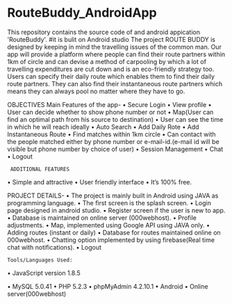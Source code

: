 # RouteBuddy_AndroidApp
This repository contains the source code of and android appication 'RouteBuddy'.
#it is bulit on Android studio
The project ROUTE BUDDY is designed by keeping in mind the travelling issues of the common man.
Our app will provide a platform where people can find their route partners within 1km of circle and can devise a method 
of carpooling by which a lot of travelling expenditures are cut down and is an eco-friendly strategy too. Users can specify their
daily route which enables them to find their daily route partners. They can also find their instantaneous route partners which means 
they can always pool no matter where they have to go.
			
OBJECTIVES
Main Features of the app-
•	Secure Login
•	View profile 
•	User can decide whether to show phone number or not
•	Map(User can find an optimal path from his source to destination)
•	User can see the time in which he will reach ideally
•	Auto Search 
•	Add Daily Rote
•	Add Instantaneous Route
•	Find matches within 1km circle
•	Can contact with the people matched either by phone number or e-mail-id.(e-mail id will be visible but phone number by choice of user)
•	Session Management
•	Chat
•	Logout
     
     ADDITIONAL FEATURES

•	Simple and attractive
•	User friendly interface
•	It’s 100% free.

PROJECT DETAILS-
•	The project is mainly built in Android using JAVA as programming language.
•	The first screen is the splash screen.
•	Login page designed in android studio.
•	Register screen if the user is new to app.
•	Database is maintained on online server (000webhost).
•	Profile adjustments.
•	Map, implemented using Google API using JAVA only.
•	Adding routes (instant or daily)
•	Database for routes maintained online on 000webhost.
•	Chatting option implemented by using firebase(Real time chat with notifications).
•	Logout

	Tools/Languages Used:

•	JavaScript version 1.8.5
 
•	MySQL 5.0.41 
•	PHP 5.2.3
•	phpMyAdmin 4.2.10.1
•	Android 
•	Online server(000webhost)
